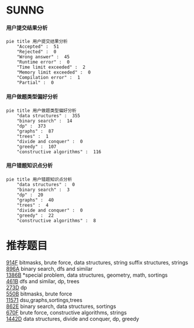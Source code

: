 # SUNNG

<!-- tabs:start -->



#### **用户提交结果分析**

```mermaid
pie title 用户提交结果分析
    "Accepted" :  51
    "Rejected" :  0
    "Wrong answer" :  45
    "Runtime error" :  0
    "Time limit exceeded" :  2
    "Memory limit exceeded" :  0
    "Compilation error" :  1
    "Partial" :  0
```

#### **用户做题类型偏好分析**

```mermaid
pie title 用户做题类型偏好分析
    "data structures" :  355
    "binary search" :  14
    "dp" :  373
    "graphs" :  87
    "trees" :  1
    "divide and conquer" :  0
    "greedy" :  107
    "constructive algorithms" :  116
```
#### **用户错题知识点分析**

```mermaid
pie title 用户错题知识点分析
    "data structures" :  0
    "binary search" :  3
    "dp" :  20
    "graphs" :  40
    "trees" :  4
    "divide and conquer" :  0
    "greedy" :  22
    "constructive algorithms" :  8
```



<!-- tabs:end -->
# 推荐题目
[914F](https://codeforces.com/contest/914/problem/F)		bitmasks,
                        brute force,
                        data structures,
                        string suffix structures,
                        strings		  
[896A](https://codeforces.com/contest/896/problem/A)		binary search,
                        dfs and similar		  
[1386B](https://codeforces.com/contest/1386/problem/B)		*special problem,
                        data structures,
                        geometry,
                        math,
                        sortings		  
[461B](https://codeforces.com/contest/461/problem/B)		dfs and similar,
                        dp,
                        trees		  
[273D](https://codeforces.com/contest/273/problem/D)		dp		  
[550B](https://codeforces.com/contest/550/problem/B)		bitmasks,
                        brute force		  
[11571](https://codeforces.com/contest/1157/problem/1)		dsu,graphs,sortings,trees		  
[862E](https://codeforces.com/contest/862/problem/E)		binary search,
                        data structures,
                        sortings		  
[670F](https://codeforces.com/contest/670/problem/F)		brute force,
                        constructive algorithms,
                        strings		  
[1442D](https://codeforces.com/contest/1442/problem/D)		data structures,
                        divide and conquer,
                        dp,
                        greedy		  
